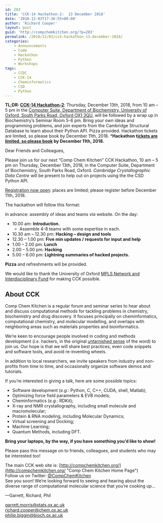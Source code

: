 ```yaml
---
id: 283
title: 'CCK-14 Hackathon-2:  13 December 2018'
date: '2018-12-03T17:36:55+00:00'
author: 'Richard Cooper'
layout: post
guid: 'http://compchemkitchen.org/?p=283'
permalink: /2018/12/03/cck-hackathon-13-december-2018/
categories:
    - Announcements
    - Code
    - Hackathon
    - Python
    - Workshops
tags:
    - CCDC
    - CCK-14
    - Cheminformatics
    - CSD
    - Python
---
```


**TL;DR: [CCK-14 Hackathon-2](https://www.eventbrite.com/e/copy-of-comp-chem-kitchen-cck-14-hackathon-2-tickets-53136288068)**: Thursday, December 13th, 2018, from 10 am – 5 pm in the [Computer Suite, Department of Biochemistry, University of Oxford, South Parks Road, Oxford OX1 3QU](http://www.bioch.ox.ac.uk/contact/maps), will be followed by a wrap up in Biochemistry’s Seminar Room 5-6 pm. Bring your own ideas and programming problems, and join experts from the Cambridge Structural Database to learn about their Python API. Pizza provided. Hackathon tickets are limited, so please book by December 11th, 2018. ***Hackathon t[ickets are limited, so please book](https://www.eventbrite.com/e/copy-of-comp-chem-kitchen-cck-14-hackathon-2-tickets-53136288068) by December 11th, 2018.**

Dear Friends and Colleagues,

Please join us for our next “Comp Chem Kitchen” CCK Hackathon, 10 am – 5 pm on Thursday, December 13th, 2018, in the Computer Suite, Department of Biochemistry, South Parks Road, Oxford. *Cambridge Crystallographic Data Centre* will be present to help out on projects using the the CSD Python API.

[Registration now open](https://www.eventbrite.com/e/copy-of-comp-chem-kitchen-cck-14-hackathon-2-tickets-53136288068): places are limited; please register before December 11th, 2018.

The hackathon will follow this format:

In advance: assembly of ideas and teams *via* website. On the day:

- 10.00 am: **Introduction.** 
    - Assemble 4-8 teams with some expertise in each.
- 10.30 am – 12.30 pm: **Hacking – design and tools**
- 12.30 – 1.00 pm: **Five min updates / requests for input and help**
- 1.00 – 2.00 pm: **Lunch**
- 2.00 – 5.00 pm: **Hacking**
- 5.00 – 6.00 pm: **Lightning summaries of hacked projects.**

**Pizza** and refreshments will be provided.

We would like to thank the University of Oxford [MPLS Network and Interdisciplinary Fund](https://www.mpls.ox.ac.uk/news/nif) for making CCK possible.

## About CCK

Comp Chem Kitchen is a regular forum and seminar series to hear about and discuss computational methods for tackling problems in chemistry, biochemistry and drug discovery. It focuses principally on cheminformatics, computational chemistry, and molecular modelling, and overlaps with neighboring areas such as materials properties and bioinformatics.

We’re keen to encourage people involved in coding and methods development (*i.e.* hackers, in the original [untarnished sense](http://radar.oreilly.com/2010/06/hackers-at-25.html) of the word) to join us. Our hope is that we will share best practices, even code snippets and software tools, and avoid re-inventing wheels.

In addition to local researchers, we invite speakers from industry and non-profits from time to time, and occasionally organize software demos and tutorials.

If you’re interested in giving a talk, here are some possible topics:

- Software development (*e.g.*: Python, C, C++, CUDA, shell, Matlab);
- Optimizing force field parameters &amp; EVB models;
- Cheminformatics (*e.g.*: RDKit);
- X-ray and NMR crystallography, including small molecule and macromolecular;
- Protein &amp; RNA modeling, including Molecular Dynamics;
- Virtual screening and Docking;
- Machine Learning;
- Quantum Methods, including DFT.

**Bring your laptops, by the way, if you have something you’d like to show!**


Please pass this message on to friends, colleagues, and students who may be interested too!

The main CCK web site is: [http://compchemkitchen.org/](http://compchemkitchen.org/ "Comp Chem Kitchen Home Page")  
Follow us on Twitter: [@CompChemKitchen](https://mobile.twitter.com/CompChemKitchen "@CompChemKitchen")  
See you soon! We’re looking forward to seeing and hearing about the diverse range of computational molecular science that you’re cooking up…

—Garrett, Richard, Phil

<garrett.morris@stats.ox.ac.uk>  
<richard.cooper@chem.ox.ac.uk>  
[<span class="lG">philip</span>.<span class="lG">biggin</span>@bioch.ox.ac.uk](mailto:philip.biggin@bioch.ox.ac.uk)